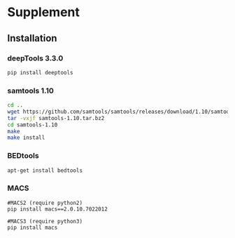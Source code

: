 # Supplement



## Installation
### deepTools 3.3.0

```python
pip install deeptools
```

### samtools 1.10

```bash
cd ..
wget https://github.com/samtools/samtools/releases/download/1.10/samtools-1.10.tar.bz2
tar -vxjf samtools-1.10.tar.bz2
cd samtools-1.10
make
make install
```

### BEDtools

```bash
apt-get install bedtools
```

### MACS

```
#MACS2 (require python2)
pip install macs==2.0.10.7022012

#MACS3 (require python3)
pip install macs
```





